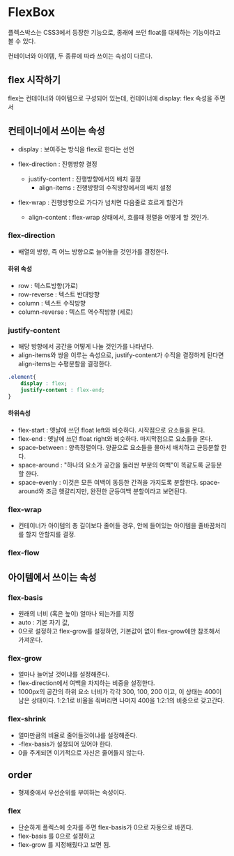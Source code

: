 # FlexBox

플렉스박스는 CSS3에서 등장한 기능으로,  종래에 쓰던 float를 대체하는 기능이라고 볼 수 있다. 

컨테이너와 아이템, 두 종류에 따라 쓰이는 속성이 다르다. 



## flex 시작하기

flex는 컨테이너와 아이템으로 구성되어 있는데, 컨테이너에 display: flex 속성을 주면서 



## 컨테이너에서 쓰이는 속성

- display : 보여주는 방식을 flex로 한다는 선언

- flex-direction : 진행방향 결정
  - justify-content : 진행방향에서의 배치 결정
    - align-items : 진행방향의 수직방향에서의 배치 셜정 
- flex-wrap : 진행방향으로 가다가 넘치면 다음줄로 흐르게 할건가 
  - align-content : flex-wrap 상태에서, 흐를때 정렬을 어떻게 할 것인가.



### flex-direction 

- 배열의 방향, 즉 어느 방향으로 늘어놓을 것인가를 결정한다. 

#### 하위 속성

- row : 텍스트방향(가로)
- row-reverse : 텍스트 반대방향
- column : 텍스트 수직방향
- column-reverse : 텍스트 역수직방향 (세로)



### justify-content

- 해당 방향에서 공간을 어떻게 나눌 것인가를 나타낸다. 
- align-items와 쌍을 이루는 속성으로, justify-content가 수직을 결정하게 된다면 align-items는 수평분할을 결정한다. 

```css
.element{
    display : flex;
   	justify-content : flex-end;
}
```

#### 하위속성 

- flex-start : 옛날에 쓰던 float left와 비슷하다. 시작점으로 요소들을 몬다. 
- flex-end : 옛날에 쓰던 float right와 비슷하다. 마지막점으로 요소들을 몬다. 
- space-between : 양측정렬이다. 양끝으로 요소들을 몰아서 배치하고 균등분할 한다. 
- space-around :  "하나의 요소가 공간을 둘러싼 부분의 여백"이 똑같도록 균등분할 한다.
- space-evenly : 이것은 모든 여백이 동등한 간격을 가지도록 분할한다. space-around와 조금 헷갈리지만, 완전한 균등여백 분할이라고 보면된다. 



### flex-wrap

- 컨테이너가 아이템의 총 길이보다 줄어들 경우, 안에 들어있는 아이템을 줄바꿈처리를 할지 안할지를 결정.





### flex-flow



## 아이템에서 쓰이는 속성



### flex-basis 

- 원래의 너비 (혹은 높이) 얼마나 되는가를 지정
- auto : 기본 자기 값,
- 0으로 설정하고 flex-grow를 설정하면, 기본값이 없이 flex-grow에만 참조해서 가져운다. 



### flex-grow

- 얼마나 늘어날 것이냐를 설정해준다. 
- flex-direction에서 여백을 차지하는 비중을 설정한다. 
- 1000px의 공간의 하위 요소 너비가 각각 300, 100, 200 이고, 이 상태는 400이 남은 상태이다. 1:2:1로 비율을 줘버리면 나머지 400을 1:2:1의 비중으로 갖고간다. 



### flex-shrink

- 얼마만큼의 비율로 줄어들것이냐를 설정해준다.
- -flex-basis가 설정되어 있어야 한다. 
- 0을 주게되면 이기적으로 자신은 줄어들지 않는다. 

## order

- 형제중에서 우선순위를 부여하는 속성이다. 





### flex

- 단순하게 플렉스에 숫자를 주면 flex-basis가 0으로 자동으로 바뀐다. 
- flex-basis 를 0으로 설정하고 
- flex-grow 를 지정해줬다고 보면 됨.